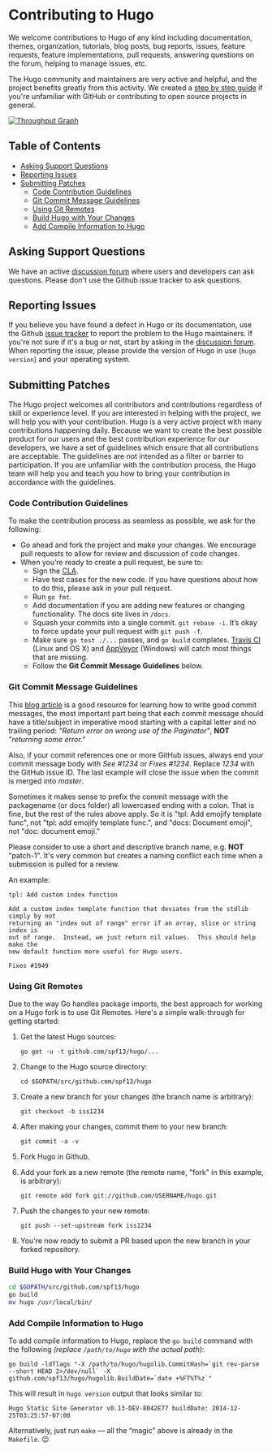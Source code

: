 # Contributing to Hugo

We welcome contributions to Hugo of any kind including documentation, themes,
organization, tutorials, blog posts, bug reports, issues, feature requests,
feature implementations, pull requests, answering questions on the forum,
helping to manage issues, etc.

The Hugo community and maintainers are very active and helpful, and the project benefits greatly from this activity. We created a [step by step guide](https://gohugo.io/tutorials/how-to-contribute-to-hugo/) if you're unfamiliar with GitHub or contributing to open source projects in general.

[![Throughput Graph](https://graphs.waffle.io/spf13/hugo/throughput.svg)](https://waffle.io/spf13/hugo/metrics)

## Table of Contents

* [Asking Support Questions](#asking-support-questions)
* [Reporting Issues](#reporting-issues)
* [Submitting Patches](#submitting-patches)
  * [Code Contribution Guidelines](#code-contribution-guidelines)
  * [Git Commit Message Guidelines](#git-commit-message-guidelines)
  * [Using Git Remotes](#using-git-remotes)
  * [Build Hugo with Your Changes](#build-hugo-with-your-changes)
  * [Add Compile Information to Hugo](#add-compile-information-to-hugo)

## Asking Support Questions

We have an active [discussion forum](http://discuss.gohugo.io) where users and developers can ask questions.
Please don't use the Github issue tracker to ask questions.

## Reporting Issues

If you believe you have found a defect in Hugo or its documentation, use
the Github [issue tracker](https://github.com/spf13/hugo/issues) to report the problem to the Hugo maintainers.
If you're not sure if it's a bug or not, start by asking in the [discussion forum](http://discuss.gohugo.io).
When reporting the issue, please provide the version of Hugo in use (`hugo version`) and your operating system.

## Submitting Patches

The Hugo project welcomes all contributors and contributions regardless of skill or experience level.
If you are interested in helping with the project, we will help you with your contribution.
Hugo is a very active project with many contributions happening daily.
Because we want to create the best possible product for our users and the best contribution experience for our developers,
we have a set of guidelines which ensure that all contributions are acceptable.
The guidelines are not intended as a filter or barrier to participation.
If you are unfamiliar with the contribution process, the Hugo team will help you and teach you how to bring your contribution in accordance with the guidelines.

### Code Contribution Guidelines

To make the contribution process as seamless as possible, we ask for the following:

* Go ahead and fork the project and make your changes.  We encourage pull requests to allow for review and discussion of code changes.
* When you’re ready to create a pull request, be sure to:
    * Sign the [CLA](https://cla-assistant.io/spf13/hugo).
    * Have test cases for the new code. If you have questions about how to do this, please ask in your pull request.
    * Run `go fmt`.
    * Add documentation if you are adding new features or changing functionality.  The docs site lives in `/docs`.
    * Squash your commits into a single commit. `git rebase -i`. It’s okay to force update your pull request with `git push -f`.
    * Make sure `go test ./...` passes, and `go build` completes. [Travis CI](https://travis-ci.org/spf13/hugo) (Linux and OS&nbsp;X) and [AppVeyor](https://ci.appveyor.com/project/spf13/hugo/branch/master) (Windows) will catch most things that are missing.
    * Follow the **Git Commit Message Guidelines** below.

### Git Commit Message Guidelines

This [blog article](http://chris.beams.io/posts/git-commit/) is a good resource for learning how to write good commit messages,
the most important part being that each commit message should have a title/subject in imperative mood starting with a capital letter and no trailing period:
*"Return error on wrong use of the Paginator"*, **NOT** *"returning some error."*

Also, if your commit references one or more GitHub issues, always end your commit message body with *See #1234* or *Fixes #1234*.
Replace *1234* with the GitHub issue ID. The last example will close the issue when the commit is merged into *master*.

Sometimes it makes sense to prefix the commit message with the packagename (or docs folder) all lowercased ending with a colon.
That is fine, but the rest of the rules above apply.
So it is "tpl: Add emojify template func", not "tpl: add emojify template func.", and "docs: Document emoji", not "doc: document emoji."

Please consider to use a short and descriptive branch name, e.g. **NOT** "patch-1". It's very common but creates a naming conflict each time when a submission is pulled for a review.

An example:

```text
tpl: Add custom index function

Add a custom index template function that deviates from the stdlib simply by not
returning an "index out of range" error if an array, slice or string index is
out of range.  Instead, we just return nil values.  This should help make the
new default function more useful for Hugo users.

Fixes #1949
```

### Using Git Remotes

Due to the way Go handles package imports, the best approach for working on a
Hugo fork is to use Git Remotes.  Here's a simple walk-through for getting
started:

1. Get the latest Hugo sources:

    ```
    go get -u -t github.com/spf13/hugo/...
    ```

1. Change to the Hugo source directory:

    ```
    cd $GOPATH/src/github.com/spf13/hugo
    ```

1. Create a new branch for your changes (the branch name is arbitrary):

    ```
    git checkout -b iss1234
    ```

1. After making your changes, commit them to your new branch:

    ```
    git commit -a -v
    ```

1. Fork Hugo in Github.

1. Add your fork as a new remote (the remote name, "fork" in this example, is arbitrary):

    ```
    git remote add fork git://github.com/USERNAME/hugo.git
    ```

1. Push the changes to your new remote:

    ```
    git push --set-upstream fork iss1234
    ```

1. You're now ready to submit a PR based upon the new branch in your forked repository.

### Build Hugo with Your Changes

```bash
cd $GOPATH/src/github.com/spf13/hugo
go build
mv hugo /usr/local/bin/
```

### Add Compile Information to Hugo

To add compile information to Hugo, replace the `go build` command with the following *(replace `/path/to/hugo` with the actual path)*:

    go build -ldflags "-X /path/to/hugo/hugolib.CommitHash=`git rev-parse --short HEAD 2>/dev/null` -X github.com/spf13/hugo/hugolib.BuildDate=`date +%FT%T%z`"

This will result in `hugo version` output that looks similar to:

    Hugo Static Site Generator v0.13-DEV-8042E77 buildDate: 2014-12-25T03:25:57-07:00

Alternatively, just run `make` &mdash; all the “magic” above is already in the `Makefile`.  :wink:

